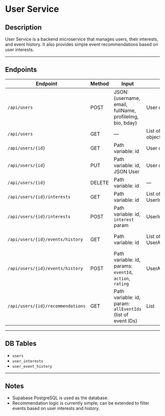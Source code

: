 # User Service

## Description
User Service is a backend microservice that manages users, their interests, and event history. It also provides simple event recommendations based on user interests.

---

## Endpoints

| Endpoint | Method | Input | Result | Remarks |
|----------|--------|-------|--------|---------|
| `/api/users` | POST | JSON: {username, email, fullName, profileImg, bio, bday} | User object | Create new user |
| `/api/users` | GET | — | List of User objects | Get all users |
| `/api/users/{id}` | GET | Path variable: id | User object | Get user by ID |
| `/api/users/{id}` | PUT | Path variable: id, JSON User | User object | Update user info |
| `/api/users/{id}` | DELETE | Path variable: id | — | Delete user |
| `/api/users/{id}/interests` | GET | Path variable: id | List of UserInterest | Get user's interests |
| `/api/users/{id}/interests` | POST | Path variable: id, `interest` param | UserInterest | Add a new interest |
| `/api/users/{id}/events/history` | GET | Path variable: id | List of UserActionHistory | Get user's past event actions |
| `/api/users/{id}/events/history` | POST | Path variable: id, params: `eventId`, `action`, `rating` | UserActionHistory | Add a new event history entry |
| `/api/users/{id}/recommendations` | GET | Path variable: id, param: `allEventIds` (list of event IDs) | List<Long> | Returns recommended event IDs (placeholder logic) |

---

## DB Tables

- `users`  
- `user_interests`  
- `user_event_history`

---

## Notes

- Supabase PostgreSQL is used as the database.  
- Recommendation logic is currently simple; can be extended to filter events based on user interests and history.